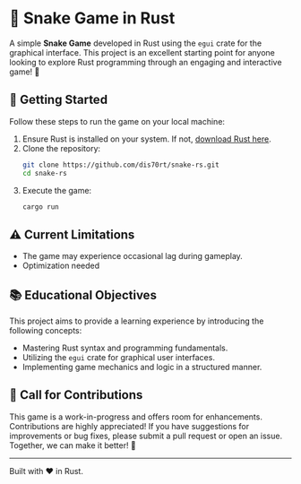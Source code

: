 # 🐍 Snake Game in Rust 

A simple **Snake Game** developed in Rust using the `egui` crate for the graphical interface. This project is an excellent starting point for anyone looking to explore Rust programming through an engaging and interactive game! 🚀

## 🚀 Getting Started

Follow these steps to run the game on your local machine:

1. Ensure Rust is installed on your system. If not, [download Rust here](https://www.rust-lang.org/).
2. Clone the repository:
   ```bash
   git clone https://github.com/dis70rt/snake-rs.git
   cd snake-rs
   ```
3. Execute the game:
   ```bash
   cargo run
   ```

## ⚠️ Current Limitations

- The game may experience occasional lag during gameplay.  
- Optimization needed

## 📚 Educational Objectives

This project aims to provide a learning experience by introducing the following concepts:

- Mastering Rust syntax and programming fundamentals.  
- Utilizing the `egui` crate for graphical user interfaces.  
- Implementing game mechanics and logic in a structured manner.

## 🤝 Call for Contributions

This game is a work-in-progress and offers room for enhancements. Contributions are highly appreciated! If you have suggestions for improvements or bug fixes, please submit a pull request or open an issue. Together, we can make it better! 💪

---
  
Built with ❤️ in Rust.

